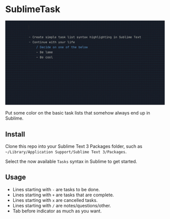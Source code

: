 # SublimeTask

![demo](res/demo.gif)

Put some color on the basic task lists that somehow always end up in Sublime.

## Install

Clone this repo into your Sublime Text 3 Packages folder, such as `~/Library/Application Support/Sublime Text 3/Packages`.

Select the now available `Tasks` syntax in Sublime to get started.

## Usage

- Lines starting with `-` are tasks to be done.
- Lines starting with `+` are tasks that are complete.
- Lines starting with `x` are cancelled tasks.
- Lines starting with `/` are notes/questions/other.
- Tab before indicator as much as you want.

